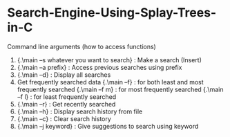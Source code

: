 # Search-Engine-Using-Splay-Trees-in-C
Command line arguments (how to access functions)

1. {.\main –s whatever you want to search} : Make a search (Insert) 
2. {.\main –a prefix} : Access previous searches using prefix
3. {.\main –d} : Display all searches 
4. Get frequently searched data 
	{.\main –f} : for both least and most frequently searched
	{.\main –f m} : for most frequently searched
	{.\main –f l} : for least frequently searched
5.   {.\main –r} : Get recently searched
6.   {.\main –h} : Display search history from file 
7.   {.\main –c} : Clear search history 
8.   {.\main –j keyword} : Give suggestions to search using keyword 
